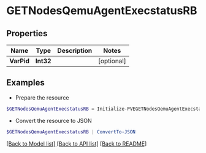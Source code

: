 # GETNodesQemuAgentExecstatusRB
## Properties

Name | Type | Description | Notes
------------ | ------------- | ------------- | -------------
**VarPid** | **Int32** |  | [optional] 

## Examples

- Prepare the resource
```powershell
$GETNodesQemuAgentExecstatusRB = Initialize-PVEGETNodesQemuAgentExecstatusRB  -VarPid null
```

- Convert the resource to JSON
```powershell
$GETNodesQemuAgentExecstatusRB | ConvertTo-JSON
```

[[Back to Model list]](../README.md#documentation-for-models) [[Back to API list]](../README.md#documentation-for-api-endpoints) [[Back to README]](../README.md)

